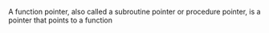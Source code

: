 A function pointer, also called a subroutine pointer or procedure pointer, is a pointer that points to a function